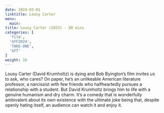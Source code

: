 ```yaml
---
date: 2024-03-01
linktitle: Lousy Carter
menu:
  main:
title: Lousy Carter (2023) - 80 mins
categories: [
  'film',
  'GFF2024',
  'TAKE-ONE',
  'GFT'
]
weight: 10
---
```


Lousy Carter (David Krumholtz) is dying and Bob Byington’s film invites us to ask, who cares? On paper, he’s an unlikeable American literature professor, a narcissist with few friends who halfheartedly pursues a relationship with a student. But David Krumholtz brings him to life with a genuine humanism and dry charm. It’s a comedy that is wonderfully ambivalent about its own existence with the ultimate joke being that, despite openly hating itself, an audience can watch it and enjoy it. 